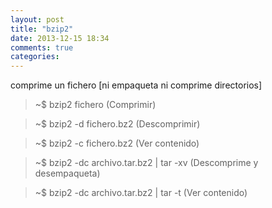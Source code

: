```yaml
---
layout: post
title: "bzip2"
date: 2013-12-15 18:34
comments: true
categories: 
---
```

comprime un fichero [ni empaqueta ni comprime directorios]

>~$ bzip2 fichero                   (Comprimir)

>~$ bzip2 -d fichero.bz2         (Descomprimir)

>~$ bzip2 -c fichero.bz2          (Ver contenido)

>~$ bzip2 -dc archivo.tar.bz2 | tar -xv  (Descomprime y desempaqueta)

>~$ bzip2 -dc archivo.tar.bz2 | tar -t  (Ver contenido)

